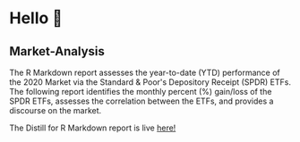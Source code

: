 # Hello 👋

## Market-Analysis

The R Markdown report assesses the year-to-date (YTD) performance of the 2020 Market via the Standard & Poor's Depository Receipt (SPDR) ETFs. The following report identifies the monthly percent (%) gain/loss of the SPDR ETFs, assesses the correlation between the ETFs, and provides a discourse on the market.

The Distill for R Markdown report is live [here!](https://drewbyts.github.io/Market-Analysis/) 

